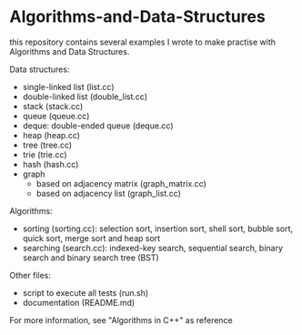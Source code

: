 # Algorithms-and-Data-Structures

this repository contains several examples I wrote to make practise with Algorithms and Data Structures.

Data structures:
* single-linked list (list.cc)
* double-linked list (double_list.cc)
* stack (stack.cc)
* queue (queue.cc)
* deque: double-ended queue (deque.cc)
* heap (heap.cc)
* tree (tree.cc)
* trie (trie.cc)
* hash (hash.cc)
* graph
  * based on adjacency matrix (graph_matrix.cc)
  * based on adjacency list (graph_list.cc)

Algorithms:
* sorting (sorting.cc): selection sort, insertion sort, shell sort, bubble sort, quick sort, merge sort and heap sort
* searching (search.cc): indexed-key search, sequential search, binary search and binary search tree (BST)

Other files:
* script to execute all tests (run.sh)
* documentation (README.md)

For more information, see "Algorithms in C++" as reference
